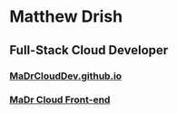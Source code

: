 # Matthew Drish
## Full-Stack Cloud Developer
### [MaDrCloudDev.github.io](https://MaDrCloudDev.github.io)
### [MaDr Cloud Front-end](https://MaDr.io)
